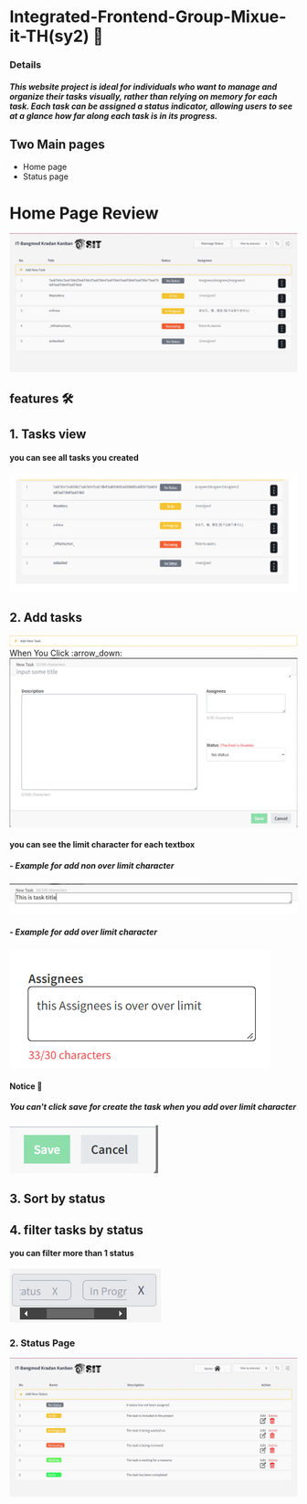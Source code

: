 # Integrated-Frontend-Group-Mixue-it-TH(sy2) :icecream:
### Details 
##### This website project is ideal for individuals who want to manage and organize their tasks visually, rather than relying on memory for each task. Each task can be assigned a status indicator, allowing users to see at a glance how far along each task is in its progress.
## Two Main pages
* Home page
* Status page
# Home Page Review
<img src="https://github.com/Mixue-it-TH/Front-End/blob/dev/public/image/realhomeview.jpg" alt="">

## features :hammer_and_wrench:
## 1. Tasks view </br>
#### you can see all tasks you created
<img src="https://github.com/Mixue-it-TH/Front-End/blob/dev/public/image/alltask.png" alt="">


## 2. Add tasks
<img src="https://github.com/Mixue-it-TH/Front-End/blob/dev/public/image/addtask.png" alt="">
                                        When You Click :arrow_down:
                                        </br>
                                          
<img src="https://github.com/Mixue-it-TH/Front-End/blob/dev/public/image/addtaskmodal.png" alt="">

#### you can see the limit character for each textbox

##### - Example for add non over limit character 
<img src=https://github.com/Mixue-it-TH/Front-End/blob/dev/public/image/extasktitle.png alt="">

##### - Example for add over limit character
<img src=https://github.com/Mixue-it-TH/Front-End/blob/dev/public/image/extasktitleforoverlimit.png alt="">

#### Notice :pushpin:
##### You can't click save for create the task when you add over limit character
<img src=https://github.com/Mixue-it-TH/Front-End/blob/dev/public/image/cannotsave.png alt="">

## 3. Sort by status
## 4. filter tasks by status
#### you can filter more than 1 status
<img src=https://github.com/Mixue-it-TH/Front-End/blob/dev/public/image/filterex.png alt="">

#### 

### 2. Status Page
<img src="https://github.com/Mixue-it-TH/Front-End/blob/dev/public/image/homeview.jpg" alt="">


